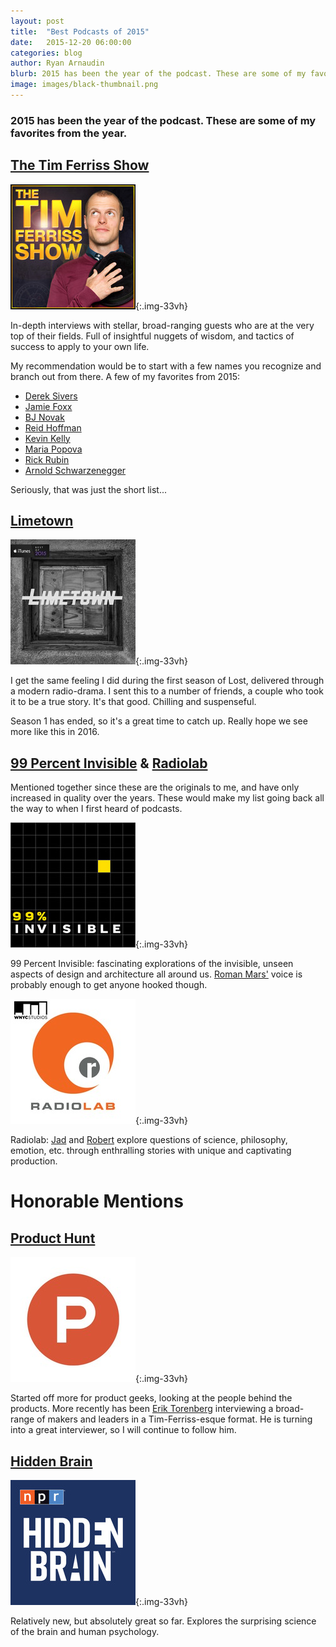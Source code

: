 ```yaml
---
layout: post
title:  "Best Podcasts of 2015"
date:   2015-12-20 06:00:00
categories: blog
author: Ryan Arnaudin
blurb: 2015 has been the year of the podcast. These are some of my favorites.
image: images/black-thumbnail.png    
---
```

### 2015 has been the year of the podcast. These are some of my favorites from the year.

## [The Tim Ferriss Show](http://fourhourworkweek.com/podcast/)

![Tim Ferriss Show](/images/posts/podcasts/tim-ferriss.jpg "Tim Ferriss Show"){:.img-33vh}

In-depth interviews with stellar, broad-ranging guests who are at the very top of their fields. Full of insightful nuggets of wisdom, and tactics of success to apply to your own life. 

My recommendation would be to start with a few names you recognize and branch out from there. A few of my favorites from 2015:

- [Derek Sivers](http://fourhourworkweek.com/2015/12/14/derek-sivers-on-developing-confidence-finding-happiness-and-saying-no-to-millions/)
- [Jamie Foxx](http://fourhourworkweek.com/2015/12/06/jamie-foxx/)
- [BJ Novak](http://fourhourworkweek.com/2015/11/25/bj-novak/)
- [Reid Hoffman](http://fourhourworkweek.com/2015/08/31/the-oracle-of-silicon-valley-reid-hoffman-plus-michael-mccullough/)
- [Kevin Kelly](http://fourhourworkweek.com/2015/08/07/kevin-kelly-on-artificial-intelligence-and-designer-babies/)
- [Maria Popova](http://fourhourworkweek.com/2015/07/24/maria-popova-starting-a-successful-blog/)
- [Rick Rubin](http://fourhourworkweek.com/2015/05/15/rick-rubin/)
- [Arnold Schwarzenegger](http://fourhourworkweek.com/2015/02/02/arnold-schwarzenegger/)

Seriously, that was just the short list...

## [Limetown](http://www.limetownstories.com/)

![Limetown](/images/posts/podcasts/limetown.jpg "Limetown"){:.img-33vh}

I get the same feeling I did during the first season of Lost, delivered through a modern radio-drama. I sent this to a number of friends, a couple who took it to be a true story. It's that good. Chilling and suspenseful. 

Season 1 has ended, so it's a great time to catch up. Really hope we see more like this in 2016. 

## [99 Percent Invisible](http://99percentinvisible.org/) & [Radiolab](http://www.radiolab.org/)

Mentioned together since these are the originals to me, and have only increased in quality over the years. These would make my list going back all the way to when I first heard of podcasts. 

![99 Percent Invisible](/images/posts/podcasts/99-percent-invisible.jpg "99 Percent Invisible"){:.img-33vh}

99 Percent Invisible: fascinating explorations of the invisible, unseen aspects of design and architecture all around us. [Roman Mars'](https://twitter.com/romanmars) voice is probably enough to get anyone hooked though. 

![Radiolab](/images/posts/podcasts/radiolab.jpg "Radiolab"){:.img-33vh}

Radiolab: [Jad](https://twitter.com/JadAbumrad) and [Robert](https://twitter.com/rkrulwich) explore questions of science, philosophy, emotion, etc. through enthralling stories with unique and captivating production. 

# Honorable Mentions

## [Product Hunt](https://soundcloud.com/product-hunt)

![Product Hunt Podcast](/images/posts/podcasts/product-hunt.jpg "Product Hunt Podcast"){:.img-33vh}

Started off more for product geeks, looking at the people behind the products. More recently has been [Erik Torenberg](https://twitter.com/eriktorenberg) interviewing a broad-range of makers and leaders in a Tim-Ferriss-esque format. He is turning into a great interviewer, so I will continue to follow him. 

## [Hidden Brain](http://www.npr.org/podcasts/510308/hidden-brain)

![Hidden Brain](/images/posts/podcasts/hidden-brain.jpg "Hidden Brain"){:.img-33vh}

Relatively new, but absolutely great so far. Explores the surprising science of the brain and human psychology. 

